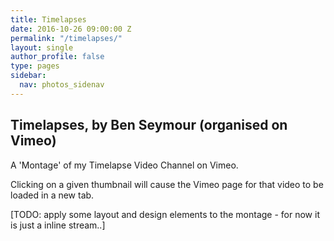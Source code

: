 ```yaml
---
title: Timelapses
date: 2016-10-26 09:00:00 Z
permalink: "/timelapses/"
layout: single
author_profile: false
type: pages
sidebar:
  nav: photos_sidenav
---
```


## Timelapses, by Ben Seymour (organised on Vimeo)

A 'Montage' of my Timelapse Video Channel on Vimeo.

Clicking on a given thumbnail will cause the Vimeo page for that video to be loaded in a new tab.

[TODO: apply some layout and design elements to the montage - for now it is just a inline stream..]

<style id="badge-styles">
 /* You can modify these CSS styles */
 .vimeoBadge { margin: 0; padding: 0; font: normal 11px verdana,sans-serif; }
 .vimeoBadge img { border: 0; }
 .vimeoBadge a, .vimeoBadge a:link, .vimeoBadge a:visited, .vimeoBadge a:active { color: #3A75C4; text-decoration: none; cursor: pointer; }
 .vimeoBadge a:hover { color:#00CCFF; }
 .vimeoBadge #vimeo_badge_logo { margin-top:10px; width: 57px; height: 16px; }
 .vimeoBadge .credit { font: normal 11px verdana,sans-serif; }
 .vimeoBadge .clip { padding:0; float:left; margin:0 10px 10px 0; line-height:0; }
 .vimeoBadge.vertical .clip { float: none; }
 .vimeoBadge .caption { font: normal 11px verdana,sans-serif; overflow:hidden; width: auto; height: 30px; }
 .vimeoBadge .clear { display: block; clear: both; visibility: hidden; }
 .vimeoBadge .s160 { width: 160px; } .vimeoBadge .s80 { width: 80px; } .vimeoBadge .s100 { width: 100px; } .vimeoBadge .s200 { width: 200px; }
 </style><div id="badge">
<div class="vimeoBadge horizontal">
<script src="https://vimeo.com/bseymour/badgeo/?script=1&badge_layout=horizontal&badge_quantity=40&badge_size=160&badge_stream=channel&show_titles=yes&badge_channel=1151656"></script>
</div>
</div>
